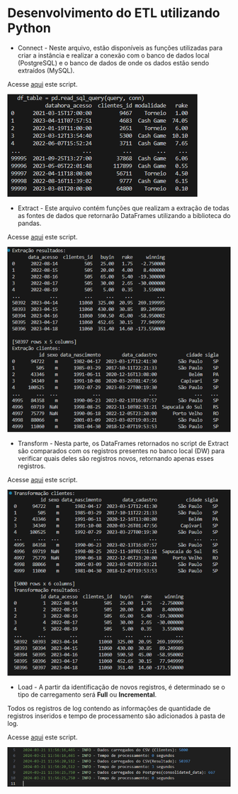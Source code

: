 # Desenvolvimento do ETL utilizando Python

* Connect - Neste arquivo, estão disponíveis as funções utilizadas para criar a instância e realizar a conexão com o banco de dados local (PostgreSQL) e o banco de dados de onde os dados estão sendo extraídos (MySQL).

Acesse [aqui](https://github.com/MoisesArruda/Analytics_Engineer_H2Club/blob/main/src/connect_db.py) este script.

![Connect](https://github.com/MoisesArruda/Analytics_Engineer_H2Club/blob/main/images/connection.png)

* Extract - Este arquivo contém funções que realizam a extração de todas as fontes de dados que retornarão DataFrames utilizando a biblioteca do pandas.

Acesse [aqui](https://github.com/MoisesArruda/Analytics_Engineer_H2Club/blob/main/src/extract.py) este script.

![Extract](https://github.com/MoisesArruda/Analytics_Engineer_H2Club/blob/main/images/extract.png)

* Transform - Nesta parte, os DataFrames retornados no script de Extract são comparados com os registros presentes no banco local (DW) para verificar quais deles são registros novos, retornando apenas esses registros.

Acesse [aqui](https://github.com/MoisesArruda/Analytics_Engineer_H2Club/blob/main/src/transform.py) este script.

![Transform](https://github.com/MoisesArruda/Analytics_Engineer_H2Club/blob/main/images/transform.png)

* Load - A partir da identificação de novos registros, é determinado se o tipo de carregamento será **Full** ou **Incremental**.

Todos os registros de log contendo as informações de quantidade de registros inseridos e tempo de processamento são adicionados à pasta de log.

Acesse [aqui](https://github.com/MoisesArruda/Analytics_Engineer_H2Club/blob/main/src/load.py) este script.

![Load](https://github.com/MoisesArruda/Analytics_Engineer_H2Club/blob/main/images/log.png)


